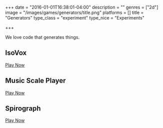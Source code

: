 +++
date = "2016-01-01T16:38:01-04:00"
description = ""
genres = ["2d"]
image = "/images/games/generators/title.png"
platforms = []
title = "Generators"
type_class = "experiment"
type_nice = "Experiments"

+++

We love code that generates things.

## IsoVox
[Play Now](https://www.sacredseedstudio.com/UnityGeneratorExperiments/Isovox/)

## Music Scale Player
[Play Now](https://www.sacredseedstudio.com/UnityGeneratorExperiments/MusicScalePlayer/)

## Spirograph
[Play Now](https://www.sacredseedstudio.com/UnityGeneratorExperiments/Spirograph/)